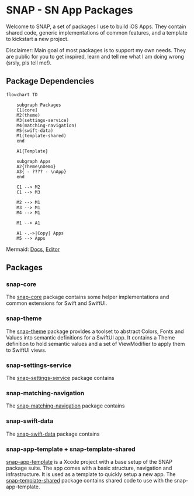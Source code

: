 # SNAP - SN App Packages

Welcome to SNAP, a set of packages I use to build iOS Apps. They contain shared code, generic implementations of common features, and a template to kickstart a new project.

Disclaimer: Main goal of most packages is to support my own needs. They are public for you to get inspired, learn and tell me what I am doing wrong (srsly, pls tell me!). 


## Package Dependencies

```mermaid
flowchart TD

    subgraph Packages
    C1[core]
    M2(theme)
    M3(settings-service)
    M4(matching-navigation)
    M5(swift-data)
    M1(template-shared)
    end
    
    A1{Template}

    subgraph Apps
    A2{Theme\nDemo}
    A3{ - ???? - \nApp}
    end

    C1 --> M2
    C1 --> M3

    M2 --> M1
    M3 --> M1
    M4 --> M1

    M1 --> A1

    A1 -.->|Copy| Apps
    M5 --> Apps
```
Mermaid: [Docs](http://mermaid.js.org/intro/), [Editor](https://mermaid.live/)


## Packages

### snap-core
The [snap-core](https://github.com/simonnickel/snap-core) package contains some helper implementations and common extensions for Swift and SwiftUI.


### snap-theme

The [snap-theme](https://github.com/simonnickel/snap-theme) package provides a toolset to abstract Colors, Fonts and Values into semantic definitions for a SwiftUI app. It contains a Theme definition to hold semantic values and a set of ViewModifier to apply them to SwiftUI views.


### snap-settings-service

The [snap-settings-service](https://github.com/simonnickel/snap-settings-service) package contains 


### snap-matching-navigation

The [snap-matching-navigation](https://github.com/simonnickel/snap-matching-navigation) package contains 


### snap-swift-data

The [snap-swift-data](https://github.com/simonnickel/snap-swift-data) package contains 


### snap-app-template + snap-template-shared

[snap-app-template](https://github.com/simonnickel/snap-app-template) is a Xcode project with a base setup of the SNAP package suite. The app comes with a basic structure, navigation and infrastructure. It is used as a template to quickly setup a new app.
The [snap-template-shared](https://github.com/simonnickel/snap-template-shared) package contains shared code to use with the snap-app-template.
